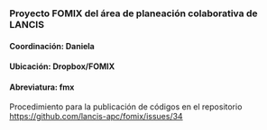 ### Proyecto FOMIX del área de planeación colaborativa de LANCIS
#### Coordinación: Daniela
#### Ubicación: Dropbox/FOMIX
#### Abreviatura: fmx


Procedimiento para la publicación de códigos en el repositorio
https://github.com/lancis-apc/fomix/issues/34
